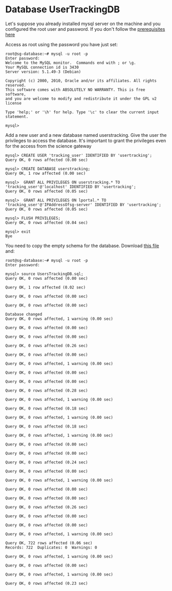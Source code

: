 # Database UserTrackingDB

Let's suppose you already installed mysql server on the machine and you configured the root user and password. If you don't follow the [prerequisites here](https://sourceforge.net/p/ctsciencegtwys/wiki/ConfigLportalInMySQL/#prerequisites)

Access as root using the password you have just set:

~~~~~~~~
root@sg-database:~# mysql -u root -p
Enter password: 
Welcome to the MySQL monitor.  Commands end with ; or \g.
Your MySQL connection id is 3430
Server version: 5.1.49-3 (Debian)

Copyright (c) 2000, 2010, Oracle and/or its affiliates. All rights reserved.
This software comes with ABSOLUTELY NO WARRANTY. This is free software,
and you are welcome to modify and redistribute it under the GPL v2 license

Type 'help;' or '\h' for help. Type '\c' to clear the current input statement.

mysql> 
~~~~~~~~

Add a new user and a new database named userstracking. Give the user the privileges to access the database. It's important to grant the privileges even for the access from the science gateway

~~~~~~~~
mysql> CREATE USER 'tracking_user' IDENTIFIED BY 'usertracking';
Query OK, 0 rows affected (0.00 sec)

mysql> CREATE DATABASE userstracking;
Query OK, 1 row affected (0.00 sec)

mysql>  GRANT ALL PRIVILEGES ON userstracking.* TO 'tracking_user'@'localhost' IDENTIFIED BY 'usertracking';
Query OK, 0 rows affected (0.05 sec)

mysql>  GRANT ALL PRIVILEGES ON lportal.* TO 'tracking_user'@'IPAddressOfsg-server' IDENTIFIED BY 'usertracking';
Query OK, 0 rows affected (0.05 sec)

mysql> FLUSH PRIVILEGES;
Query OK, 0 rows affected (0.04 sec)

mysql> exit
Bye
~~~~~~~~

You need to copy the empty schema for the database. Download [this file](http://sourceforge.net/projects/ctsciencegtwys/files/catania-grid-engine/1.5.9/Database/UsersTrackingDB.sql/download) and:

~~~~~~~~
root@sg-database:~# mysql -u root -p
Enter password: 

mysql> source UsersTrackingDB.sql;
Query OK, 0 rows affected (0.00 sec)

Query OK, 1 row affected (0.02 sec)

Query OK, 0 rows affected (0.00 sec)

Query OK, 0 rows affected (0.00 sec)

Database changed
Query OK, 0 rows affected, 1 warning (0.00 sec)

Query OK, 0 rows affected (0.00 sec)

Query OK, 0 rows affected (0.00 sec)

Query OK, 0 rows affected (0.26 sec)

Query OK, 0 rows affected (0.00 sec)

Query OK, 0 rows affected, 1 warning (0.00 sec)

Query OK, 0 rows affected (0.00 sec)

Query OK, 0 rows affected (0.00 sec)

Query OK, 0 rows affected (0.28 sec)

Query OK, 0 rows affected, 1 warning (0.00 sec)

Query OK, 0 rows affected (0.18 sec)

Query OK, 0 rows affected, 1 warning (0.00 sec)

Query OK, 0 rows affected (0.18 sec)

Query OK, 0 rows affected, 1 warning (0.00 sec)

Query OK, 0 rows affected (0.00 sec)

Query OK, 0 rows affected (0.00 sec)

Query OK, 0 rows affected (0.24 sec)

Query OK, 0 rows affected (0.00 sec)

Query OK, 0 rows affected, 1 warning (0.00 sec)

Query OK, 0 rows affected (0.00 sec)

Query OK, 0 rows affected (0.00 sec)

Query OK, 0 rows affected (0.26 sec)

Query OK, 0 rows affected (0.00 sec)

Query OK, 0 rows affected (0.00 sec)

Query OK, 0 rows affected, 1 warning (0.00 sec)

Query OK, 722 rows affected (0.06 sec)
Records: 722  Duplicates: 0  Warnings: 0

Query OK, 0 rows affected, 1 warning (0.00 sec)

Query OK, 0 rows affected (0.00 sec)

Query OK, 0 rows affected, 1 warning (0.00 sec)

Query OK, 0 rows affected (0.23 sec)

~~~~~~~~
